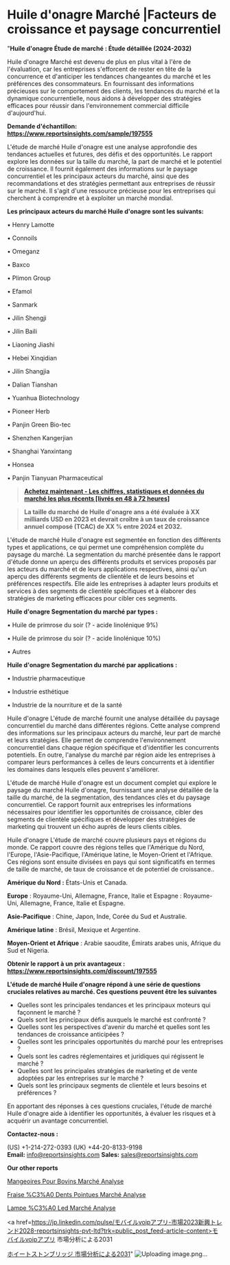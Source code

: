 # Huile d'onagre Marché |Facteurs de croissance et paysage concurrentiel

"<strong>Huile d'onagre Étude de marché : Étude détaillée (2024-2032)</strong>

Huile d'onagre Marché est devenu de plus en plus vital à l'ère de l'évaluation, car les entreprises s'efforcent de rester en tête de la concurrence et d'anticiper les tendances changeantes du marché et les préférences des consommateurs. En fournissant des informations précieuses sur le comportement des clients, les tendances du marché et la dynamique concurrentielle, nous aidons à développer des stratégies efficaces pour réussir dans l'environnement commercial difficile d'aujourd'hui.

<strong>Demande d'échantillon: <a href=https://www.reportsinsights.com/sample/197555>https://www.reportsinsights.com/sample/197555</a></strong>

L'étude de marché Huile d'onagre est une analyse approfondie des tendances actuelles et futures, des défis et des opportunités. Le rapport explore les données sur la taille du marché, la part de marché et le potentiel de croissance. Il fournit également des informations sur le paysage concurrentiel et les principaux acteurs du marché, ainsi que des recommandations et des stratégies permettant aux entreprises de réussir sur le marché. Il s'agit d'une ressource précieuse pour les entreprises qui cherchent à comprendre et à exploiter un marché mondial.

<strong>Les principaux acteurs du marché Huile d'onagre sont les suivants:</strong>

• Henry Lamotte

• Connoils

• Omeganz

• Baxco

• Plimon Group

• Efamol

• Sanmark

• Jilin Shengji

• Jilin Baili

• Liaoning Jiashi

• Hebei Xinqidian

• Jilin Shangjia

• Dalian Tianshan

• Yuanhua Biotechnology

• Pioneer Herb

• Panjin Green Bio-tec

• Shenzhen Kangerjian

• Shanghai Yanxintang

• Honsea

• Panjin Tianyuan Pharmaceutical
<blockquote><a href=https://www.reportsinsights.com/buynow/197555><span style=text-decoration: underline;><strong>Achetez maintenant - Les chiffres, statistiques et données du marché les plus récents [livrés en 48 à 72 heures]</strong></span></a></blockquote>
<blockquote><span style=text-decoration: underline;><strong>La taille du marché de Huile d'onagre ans a été évaluée à XX milliards USD en 2023 et devrait croître à un taux de croissance annuel composé (TCAC) de XX % entre 2024 et 2032.</strong></span></blockquote>
L'étude de marché Huile d'onagre est segmentée en fonction des différents types et applications, ce qui permet une compréhension complète du paysage du marché. La segmentation du marché présentée dans le rapport d'étude donne un aperçu des différents produits et services proposés par les acteurs du marché et de leurs applications respectives, ainsi qu'un aperçu des différents segments de clientèle et de leurs besoins et préférences respectifs. Elle aide les entreprises à adapter leurs produits et services à des segments de clientèle spécifiques et à élaborer des stratégies de marketing efficaces pour cibler ces segments.

<strong>Huile d'onagre Segmentation du marché par types :</strong>

• Huile de primrose du soir (? - acide linolénique 9%)

• Huile de primrose du soir (? - acide linolénique 10%)

• Autres

<strong>Huile d'onagre Segmentation du marché par applications :</strong>

• Industrie pharmaceutique

• Industrie esthétique

• Industrie de la nourriture et de la santé

Huile d'onagre L'étude de marché fournit une analyse détaillée du paysage concurrentiel du marché dans différentes régions. Cette analyse comprend des informations sur les principaux acteurs du marché, leur part de marché et leurs stratégies. Elle permet de comprendre l'environnement concurrentiel dans chaque région spécifique et d'identifier les concurrents potentiels. En outre, l'analyse du marché par région aide les entreprises à comparer leurs performances à celles de leurs concurrents et à identifier les domaines dans lesquels elles peuvent s'améliorer.

L'étude de marché Huile d'onagre est un document complet qui explore le paysage du marché Huile d'onagre, fournissant une analyse détaillée de la taille du marché, de la segmentation, des tendances clés et du paysage concurrentiel. Ce rapport fournit aux entreprises les informations nécessaires pour identifier les opportunités de croissance, cibler des segments de clientèle spécifiques et développer des stratégies de marketing qui trouvent un écho auprès de leurs clients cibles.

Huile d'onagre L'étude de marché couvre plusieurs pays et régions du monde. Ce rapport couvre des régions telles que l'Amérique du Nord, l'Europe, l'Asie-Pacifique, l'Amérique latine, le Moyen-Orient et l'Afrique. Ces régions sont ensuite divisées en pays qui sont significatifs en termes de taille de marché, de taux de croissance et de potentiel de croissance..

<strong>Amérique du Nord :</strong> États-Unis et Canada.

<strong>Europe</strong> : Royaume-Uni, Allemagne, France, Italie et Espagne : Royaume-Uni, Allemagne, France, Italie et Espagne.

<strong>Asie-Pacifique</strong> : Chine, Japon, Inde, Corée du Sud et Australie.

<strong>Amérique latine</strong> : Brésil, Mexique et Argentine.

<strong>Moyen-Orient et Afrique</strong> : Arabie saoudite, Émirats arabes unis, Afrique du Sud et Nigeria.

<strong>Obtenir le rapport à un prix avantageux : <a href=https://www.reportsinsights.com/discount/197555>https://www.reportsinsights.com/discount/197555</a></strong>

<strong>L'étude de marché Huile d'onagre répond à une série de questions cruciales relatives au marché. Ces questions peuvent être les suivantes</strong>
<ul>
  <li>Quelles sont les principales tendances et les principaux moteurs qui façonnent le marché ?</li>
  <li>Quels sont les principaux défis auxquels le marché est confronté ?</li>
  <li>Quelles sont les perspectives d'avenir du marché et quelles sont les tendances de croissance anticipées ?</li>
  <li>Quelles sont les principales opportunités du marché pour les entreprises ?</li>
  <li>Quels sont les cadres réglementaires et juridiques qui régissent le marché ?</li>
  <li>Quelles sont les principales stratégies de marketing et de vente adoptées par les entreprises sur le marché ?</li>
  <li>Quels sont les principaux segments de clientèle et leurs besoins et préférences ?</li>
</ul>
En apportant des réponses à ces questions cruciales, l'étude de marché Huile d'onagre aide à identifier les opportunités, à évaluer les risques et à acquérir un avantage concurrentiel.

<strong>Contactez-nous :</strong>

(US) +1-214-272-0393
(UK) +44-20-8133-9198
<strong>Email:</strong> <a>info@reportsinsights.com</a>
<strong>Sales:</strong> <a>sales@reportsinsights.com</a>

<strong>Our other reports</strong>

<a href=https://www.linkedin.com/pulse/mangeoires-pour-bovins-march%C3%A9-rapport-analyse-cmskc/>Mangeoires Pour Bovins Marché Analyse</a>

<a href=https://www.linkedin.com/pulse/fraise-%C3%A0-dents-pointues-march%C3%A9-analyse-et-iew8f/>Fraise %C3%A0 Dents Pointues Marché Analyse</a>

<a href=https://www.linkedin.com/pulse/lampe-%C3%A0-led-march%C3%A9-moteurs-contraintes-d%C3%A9fis-bbbpf/>Lampe %C3%A0 Led Marché Analyse</a>

<a href=https://jp.linkedin.com/pulse/モバイルvoipアプリ-市場2023新興トレンド2028-reportsinsights-pvt-ltd?trk=public_post_feed-article-content>モバイルvoipアプリ 市場分析による2031</a>

<a href=https://www.linkedin.com/pulse/ホイートストンブリッジ-市場allのセグメントの詳細な分析-reports-insights-expert/>ホイートストンブリッジ 市場分析による2031</a>"
![Uploading image.png…]()
